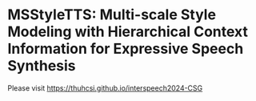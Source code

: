 # MSStyleTTS: Multi-scale Style Modeling with Hierarchical Context Information for Expressive Speech Synthesis

Please visit https://thuhcsi.github.io/interspeech2024-CSG
